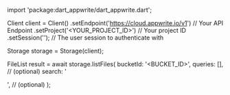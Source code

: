 import 'package:dart_appwrite/dart_appwrite.dart';

Client client = Client()
    .setEndpoint('https://cloud.appwrite.io/v1') // Your API Endpoint
    .setProject('<YOUR_PROJECT_ID>') // Your project ID
    .setSession(''); // The user session to authenticate with

Storage storage = Storage(client);

FileList result = await storage.listFiles(
    bucketId: '<BUCKET_ID>',
    queries: [], // (optional)
    search: '<SEARCH>', // (optional)
);
